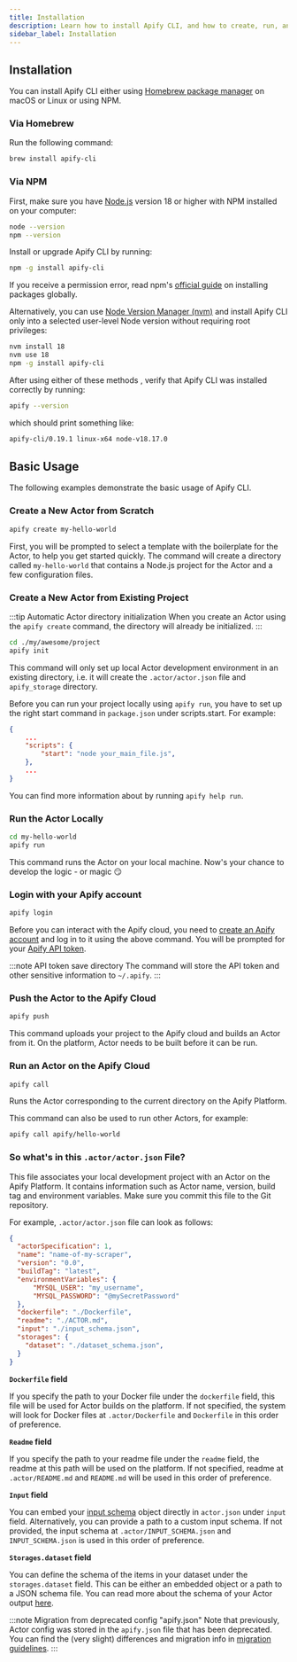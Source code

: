 ```yaml
---
title: Installation
description: Learn how to install Apify CLI, and how to create, run, and manage Actors through it.
sidebar_label: Installation
---
```


## Installation

You can install Apify CLI either using [Homebrew package manager](https://brew.sh) on macOS or Linux or using NPM.

### Via Homebrew

Run the following command:

```bash showLineNumbers
brew install apify-cli
```

### Via NPM

First, make sure you have [Node.js](https://nodejs.org) version 18 or higher with NPM installed on your computer:

```bash showLineNumbers
node --version
npm --version
```

Install or upgrade Apify CLI by running:

```bash showLineNumbers
npm -g install apify-cli
```

If you receive a permission error, read npm's [official guide](https://docs.npmjs.com/resolving-eacces-permissions-errors-when-installing-packages-globally) on installing packages globally.

Alternatively, you can use [Node Version Manager (nvm)](https://github.com/nvm-sh/nvm) and install Apify CLI only into a selected user-level Node version without requiring root privileges:

```bash showLineNumbers
nvm install 18
nvm use 18
npm -g install apify-cli
```

After using either of these methods , verify that Apify CLI was installed correctly by running:

```bash showLineNumbers
apify --version
```

which should print something like:

```bash showLineNumbers
apify-cli/0.19.1 linux-x64 node-v18.17.0
```

## Basic Usage

The following examples demonstrate the basic usage of Apify CLI.

### Create a New Actor from Scratch

```bash showLineNumbers
apify create my-hello-world
```

First, you will be prompted to select a template with the boilerplate for the Actor, to help you get started quickly.
The command will create a directory called `my-hello-world` that contains a Node.js project
for the Actor and a few configuration files.

### Create a New Actor from Existing Project

:::tip Automatic Actor directory initialization
When you create an Actor using the `apify create` command, the directory will already be initialized.
:::

```bash showLineNumbers
cd ./my/awesome/project
apify init
```

This command will only set up local Actor development environment in an existing directory,
i.e. it will create the `.actor/actor.json` file and `apify_storage` directory.

Before you can run your project locally using `apify run`, you have to set up the right start command in `package.json` under scripts.start. For example:

```json showLineNumbers
{
    ...
    "scripts": {
        "start": "node your_main_file.js",
    },
    ...
}
```

You can find more information about by running `apify help run`.

### Run the Actor Locally

```bash showLineNumbers
cd my-hello-world
apify run
```

This command runs the Actor on your local machine.
Now's your chance to develop the logic - or magic :smirk:

### Login with your Apify account

```bash showLineNumbers
apify login
```

Before you can interact with the Apify cloud, you need to [create an Apify account](https://console.apify.com/)
and log in to it using the above command. You will be prompted for
your [Apify API token](https://console.apify.com/settings/integrations).

:::note API token save directory
The command will store the API token and other sensitive information to `~/.apify`.
:::

### Push the Actor to the Apify Cloud

```bash showLineNumbers
apify push
```

This command uploads your project to the Apify cloud and builds an Actor from it. On the platform, Actor needs to be built before it can be run.

### Run an Actor on the Apify Cloud

```bash showLineNumbers
apify call
```

Runs the Actor corresponding to the current directory on the Apify Platform.

This command can also be used to run other Actors, for example:

```bash showLineNumbers
apify call apify/hello-world
```

### So what's in this `.actor/actor.json` File?

This file associates your local development project with an Actor on the Apify Platform.
It contains information such as Actor name, version, build tag and environment variables.
Make sure you commit this file to the Git repository.

For example, `.actor/actor.json` file can look as follows:

```json showLineNumbers
{
  "actorSpecification": 1,
  "name": "name-of-my-scraper",
  "version": "0.0",
  "buildTag": "latest",
  "environmentVariables": {
      "MYSQL_USER": "my_username",
      "MYSQL_PASSWORD": "@mySecretPassword"
  },
  "dockerfile": "./Dockerfile",
  "readme": "./ACTOR.md",
  "input": "./input_schema.json",
  "storages": {
    "dataset": "./dataset_schema.json",
  }
}
```

**`Dockerfile` field**

If you specify the path to your Docker file under the `dockerfile` field, this file will be used for Actor builds on the platform. If not specified, the system will look for Docker files at `.actor/Dockerfile` and `Dockerfile` in this order of preference.

**`Readme` field**

If you specify the path to your readme file under the `readme` field, the readme at this path will be used on the platform. If not specified, readme at `.actor/README.md` and `README.md` will be used in this order of preference.

**`Input` field**

You can embed your [input schema](https://docs.apify.com/actors/development/input-schema#specification-version-1) object directly in `actor.json` under `input` field. Alternatively, you can provide a path to a custom input schema. If not provided, the input schema at `.actor/INPUT_SCHEMA.json` and `INPUT_SCHEMA.json` is used in this order of preference.

**`Storages.dataset` field**

You can define the schema of the items in your dataset under the `storages.dataset` field. This can be either an embedded object or a path to a JSON schema file. You can read more about the schema of your Actor output [here](https://docs.apify.com/actors/development/output-schema#specification-version-1).

:::note Migration from deprecated config "apify.json"
Note that previously, Actor config was stored in the `apify.json` file that has been deprecated. You can find the (very slight) differences and migration info in [migration guidelines](https://github.com/apify/apify-cli/blob/master/MIGRATIONS.md).
:::
